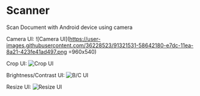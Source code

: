 # Scanner
Scan Document with Android device using camera

Camera UI:
![Camera UI](https://user-images.githubusercontent.com/36228523/91321531-58642180-e7dc-11ea-8a21-423fe41ad497.png =960x540)

Crop UI:
![Crop UI](https://user-images.githubusercontent.com/36228523/91321543-5c903f00-e7dc-11ea-884d-123e6a8405ce.png)

Brightness/Contrast UI:
![B/C UI](https://user-images.githubusercontent.com/36228523/91321540-5b5f1200-e7dc-11ea-8bc5-2c6d31594bd4.png)

Resize UI:
![Resize UI](https://user-images.githubusercontent.com/36228523/91321537-5a2de500-e7dc-11ea-85ad-4d66df548853.png)
